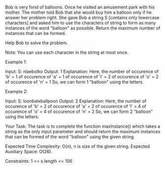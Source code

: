 Bob is very fond of balloons. Once he visited an amusement park with his mother. The mother told Bob that she would buy him a balloon only if he answer her problem right. She gave Bob a string S [contains only lowercase characters] and asked him to use the characters of string to form as many instances of the word "balloon" as possible. Return the maximum number of instances that can be formed.

Help Bob to solve the problem.

Note: You can use each character in the string at most once.

Example 1:

Input:
S: nlaebolko
Output: 1
Explanation:
Here, the number of occurence of 'b' = 1
of occurence of 'a' = 1
of occurence of 'l' = 2
of occurence of 'o' = 2
of occurence of 'n' = 1
So, we can form 1 "balloon" using the letters.
 
Example 2: 

Input:
S: loonbalxballpoon
Output: 2
Explanation:
Here, the number of occurence of 'b' = 2
of occurence of 'a' = 2
of occurence of 'l' = 4
of occurence of 'o' = 4
of occurence of 'n' = 2
So, we can form 2 "balloon" using the letters.
 

Your Task:
The task is to complete the function maxInstance() which takes a string as the only input parameter and should return the maximum instances that can be formed of the word "balloon" using the given string.

Expected Time Complexity: O(n), n is size of the given string.
Expected Auxiliary Space: O(26).

Constraints:
1 <= s.length <= 106